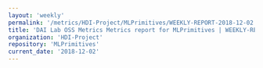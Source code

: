 ```yaml
---
layout: 'weekly'
permalink: '/metrics/HDI-Project/MLPrimitives/WEEKLY-REPORT-2018-12-02'
title: 'DAI Lab OSS Metrics Metrics report for MLPrimitives | WEEKLY-REPORT-2018-12-02'
organization: 'HDI-Project'
repository: 'MLPrimitives'
current_date: '2018-12-02'
---
```

